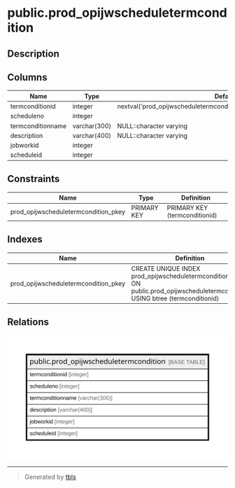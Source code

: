 # public.prod_opijwscheduletermcondition

## Description

## Columns

| Name | Type | Default | Nullable | Children | Parents | Comment |
| ---- | ---- | ------- | -------- | -------- | ------- | ------- |
| termconditionid | integer | nextval('prod_opijwscheduletermcondition_termconditionid_seq'::regclass) | false |  |  |  |
| scheduleno | integer |  | true |  |  |  |
| termconditionname | varchar(300) | NULL::character varying | true |  |  |  |
| description | varchar(400) | NULL::character varying | true |  |  |  |
| jobworkid | integer |  | true |  |  |  |
| scheduleid | integer |  | true |  |  |  |

## Constraints

| Name | Type | Definition |
| ---- | ---- | ---------- |
| prod_opijwscheduletermcondition_pkey | PRIMARY KEY | PRIMARY KEY (termconditionid) |

## Indexes

| Name | Definition |
| ---- | ---------- |
| prod_opijwscheduletermcondition_pkey | CREATE UNIQUE INDEX prod_opijwscheduletermcondition_pkey ON public.prod_opijwscheduletermcondition USING btree (termconditionid) |

## Relations

![er](public.prod_opijwscheduletermcondition.svg)

---

> Generated by [tbls](https://github.com/k1LoW/tbls)
